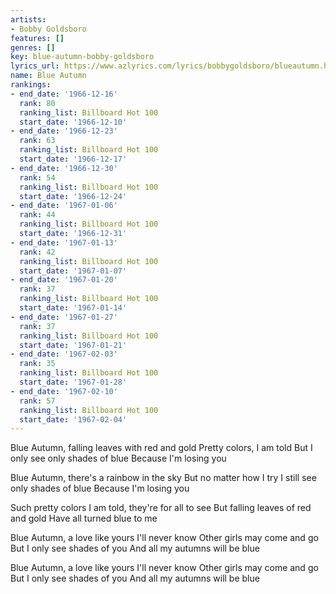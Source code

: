 ```yaml
---
artists:
- Bobby Goldsboro
features: []
genres: []
key: blue-autumn-bobby-goldsboro
lyrics_url: https://www.azlyrics.com/lyrics/bobbygoldsboro/blueautumn.html
name: Blue Autumn
rankings:
- end_date: '1966-12-16'
  rank: 80
  ranking_list: Billboard Hot 100
  start_date: '1966-12-10'
- end_date: '1966-12-23'
  rank: 63
  ranking_list: Billboard Hot 100
  start_date: '1966-12-17'
- end_date: '1966-12-30'
  rank: 54
  ranking_list: Billboard Hot 100
  start_date: '1966-12-24'
- end_date: '1967-01-06'
  rank: 44
  ranking_list: Billboard Hot 100
  start_date: '1966-12-31'
- end_date: '1967-01-13'
  rank: 42
  ranking_list: Billboard Hot 100
  start_date: '1967-01-07'
- end_date: '1967-01-20'
  rank: 37
  ranking_list: Billboard Hot 100
  start_date: '1967-01-14'
- end_date: '1967-01-27'
  rank: 37
  ranking_list: Billboard Hot 100
  start_date: '1967-01-21'
- end_date: '1967-02-03'
  rank: 35
  ranking_list: Billboard Hot 100
  start_date: '1967-01-28'
- end_date: '1967-02-10'
  rank: 57
  ranking_list: Billboard Hot 100
  start_date: '1967-02-04'
---
```


Blue Autumn, falling leaves with red and gold
Pretty colors, I am told
But I only see only shades of blue
Because I'm losing you

Blue Autumn, there's a rainbow in the sky
But no matter how I try
I still see only shades of blue
Because I'm losing you

Such pretty colors I am told, they're for all to see
But falling leaves of red and gold
Have all turned blue to me

Blue Autumn, a love like yours I'll never know
Other girls may come and go
But I only see shades of you
And all my autumns will be blue

Blue Autumn, a love like yours I'll never know
Other girls may come and go
But I only see shades of you
And all my autumns will be blue



